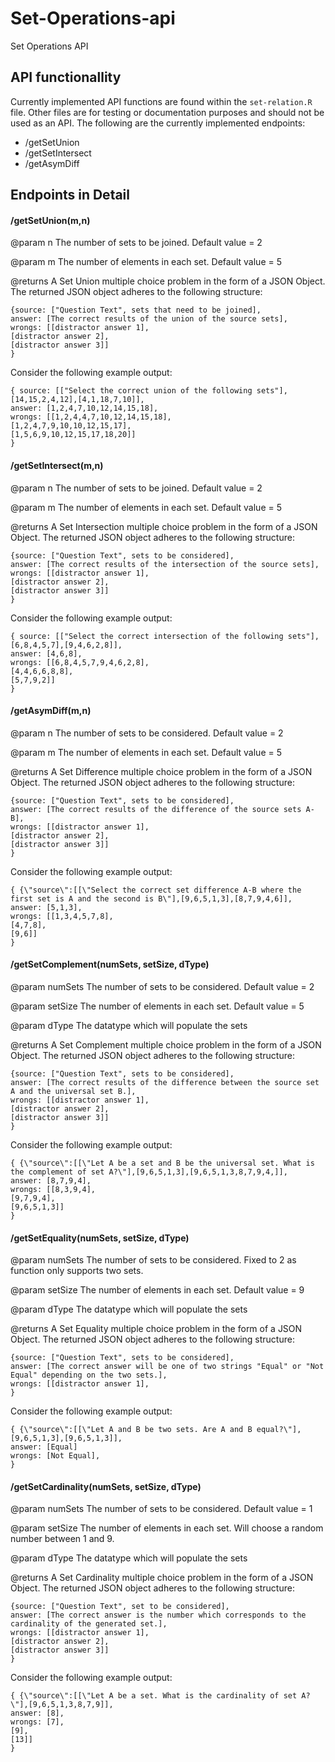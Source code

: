 # Set-Operations-api
Set Operations API

<h2>API functionallity</h2>

Currently implemented API functions are found within the `set-relation.R` file. Other files are for testing or documentation purposes and should not be used as an API. The following are the currently implemented endpoints:
  <ul>
  <li>/getSetUnion</li>
  <li>/getSetIntersect</li>
  <li>/getAsymDiff</li>
  </ul>


  <h2>Endpoints in Detail</h2>

  <h4>/getSetUnion(m,n) </h4>
  <p> @param   n     The number of sets to be joined. Default value = 2 </p>
  <p> @param   m     The number of elements in each set. Default value = 5 </p>
  <p> @returns       A Set Union multiple choice problem in the form of a JSON Object. The returned JSON object adheres to the following structure: </p>

  `{source: ["Question Text", sets that need to be joined],` <br>
    `answer: [The correct results of the union of the source sets],`<br>
    `wrongs: [[distractor answer 1],` <br>
             `[distractor answer 2],` <br>
             `[distractor answer 3]]` <br>
  `}`

  
  Consider the following example output:
  
  `{ source: [["Select the correct union of the following sets"],[14,15,2,4,12],[4,1,18,7,10]],`<br>
     `answer: [1,2,4,7,10,12,14,15,18],` <br>
     `wrongs: [[1,2,4,4,7,10,12,14,15,18],`<br>
              `[1,2,4,7,9,10,10,12,15,17],` <br>
              `[1,5,6,9,10,12,15,17,18,20]]`<br>
  `}`
  
  <h4>/getSetIntersect(m,n) </h4>
  <p> @param   n     The number of sets to be joined. Default value = 2 </p>
  <p> @param   m     The number of elements in each set. Default value = 5 </p>
  <p> @returns       A Set Intersection multiple choice problem in the form of a JSON Object. The returned JSON object adheres to the following structure: </p>
  
  `{source: ["Question Text", sets to be considered],` <br>
    `answer: [The correct results of the intersection of the source sets],`<br>
    `wrongs: [[distractor answer 1],` <br>
             `[distractor answer 2],` <br>
             `[distractor answer 3]]` <br>
  `}`
        
  
  Consider the following example output:
  
  `{ source: [["Select the correct intersection of the following sets"],[6,8,4,5,7],[9,4,6,2,8]],`<br>
     `answer: [4,6,8],` <br>
     `wrongs: [[6,8,4,5,7,9,4,6,2,8],`<br>
              `[4,4,6,6,8,8],` <br>
              `[5,7,9,2]]`<br>
  `}`

<h4>/getAsymDiff(m,n) </h4>
  <p> @param   n     The number of sets to be considered. Default value = 2 </p>
  <p> @param   m     The number of elements in each set. Default value = 5 </p>
  <p> @returns       A Set Difference multiple choice problem in the form of a JSON Object. The returned JSON object adheres to the following structure: </p>
  
  `{source: ["Question Text", sets to be considered],` <br>
    `answer: [The correct results of the difference of the source sets A-B],`<br>
    `wrongs: [[distractor answer 1],` <br>
             `[distractor answer 2],` <br>
             `[distractor answer 3]]` <br>
  `}`
        
  
  Consider the following example output:
  
  `{ {\"source\":[[\"Select the correct set difference A-B where the first set is A and the second is B\"],[9,6,5,1,3],[8,7,9,4,6]],`<br>
     `answer: [5,1,3],` <br>
     `wrongs: [[1,3,4,5,7,8],`<br>
              `[4,7,8],` <br>
              `[9,6]]`<br>
  `}`
  
  <h4>/getSetComplement(numSets, setSize, dType) </h4>
  <p> @param   numSets     The number of sets to be considered. Default value = 2 </p>
  <p> @param   setSize     The number of elements in each set. Default value = 5 </p>
  <p> @param   dType       The datatype which will populate the sets </p>
  <p> @returns       A Set Complement multiple choice problem in the form of a JSON Object. The returned JSON object adheres to the following structure: </p>
  
  `{source: ["Question Text", sets to be considered],` <br>
    `answer: [The correct results of the difference between the source set A and the universal set B.],`<br>
    `wrongs: [[distractor answer 1],` <br>
             `[distractor answer 2],` <br>
             `[distractor answer 3]]` <br>
  `}`
        
  
  Consider the following example output:
  
  `{ {\"source\":[[\"Let A be a set and B be the universal set. What is the complement of set A?\"],[9,6,5,1,3],[9,6,5,1,3,8,7,9,4,]],`<br>
     `answer: [8,7,9,4],` <br>
     `wrongs: [[8,3,9,4],`<br>
              `[9,7,9,4],` <br>
              `[9,6,5,1,3]]`<br>
  `}`
  
  <h4>/getSetEquality(numSets, setSize, dType) </h4>
  <p> @param   numSets     The number of sets to be considered. Fixed to 2 as function only supports two sets. </p>
  <p> @param   setSize     The number of elements in each set. Default value = 9 </p>
  <p> @param   dType       The datatype which will populate the sets </p>
  <p> @returns       A Set Equality multiple choice problem in the form of a JSON Object. The returned JSON object adheres to the following structure: </p>
  
  `{source: ["Question Text", sets to be considered],` <br>
    `answer: [The correct answer will be one of two strings "Equal" or "Not Equal" depending on the two sets.],`<br>
    `wrongs: [[distractor answer 1],` <br>
  `}`
        
  
  Consider the following example output:
  
  `{ {\"source\":[[\"Let A and B be two sets. Are A and B equal?\"],[9,6,5,1,3],[9,6,5,1,3]],`<br>
     `answer: [Equal]` <br>
     `wrongs: [Not Equal],`<br>
  `}`
  
  <h4>/getSetCardinality(numSets, setSize, dType) </h4>
  <p> @param   numSets     The number of sets to be considered. Default value = 1 </p>
  <p> @param   setSize     The number of elements in each set. Will choose a random number between 1 and 9. </p>
  <p> @param   dType       The datatype which will populate the sets </p>
  <p> @returns       A Set Cardinality multiple choice problem in the form of a JSON Object. The returned JSON object adheres to the following structure: </p>
  
  `{source: ["Question Text", set to be considered],` <br>
    `answer: [The correct answer is the number which corresponds to the cardinality of the generated set.],`<br>
    `wrongs: [[distractor answer 1],` <br>
             `[distractor answer 2],` <br>
             `[distractor answer 3]]` <br>
  `}`
        
  
  Consider the following example output:
  
  `{ {\"source\":[[\"Let A be a set. What is the cardinality of set A?\"],[9,6,5,1,3,8,7,9]],`<br>
     `answer: [8],` <br>
     `wrongs: [7],`<br>
              `[9],` <br>
              `[13]]`<br>
  `}`